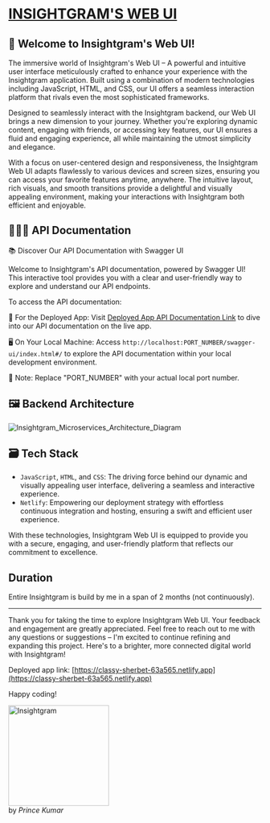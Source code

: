 # [INSIGHTGRAM'S WEB UI](https://classy-sherbet-63a565.netlify.app)

## 🚀 Welcome to Insightgram's Web UI!

The immersive world of Insightgram's Web UI – A powerful and intuitive user interface meticulously crafted to enhance your experience with the Insightgram application. Built using a combination of modern technologies including JavaScript, HTML, and CSS, our UI offers a seamless interaction platform that rivals even the most sophisticated frameworks.

Designed to seamlessly interact with the Insightgram backend, our Web UI brings a new dimension to your journey. Whether you're exploring dynamic content, engaging with friends, or accessing key features, our UI ensures a fluid and engaging experience, all while maintaining the utmost simplicity and elegance.

With a focus on user-centered design and responsiveness, the Insightgram Web UI adapts flawlessly to various devices and screen sizes, ensuring you can access your favorite features anytime, anywhere. The intuitive layout, rich visuals, and smooth transitions provide a delightful and visually appealing environment, making your interactions with Insightgram both efficient and enjoyable.

## 🧑🏻‍💻 API Documentation

📚 Discover Our API Documentation with Swagger UI

Welcome to Insightgram's API documentation, powered by Swagger UI! This interactive tool provides you with a clear and user-friendly way to explore and understand our API endpoints.

To access the API documentation:

🚀 For the Deployed App:
Visit [Deployed App API Documentation Link](https://insightgrammainbackendservice-production.up.railway.app/swagger-ui/index.html#/text) to dive into our API documentation on the live app.

🖥️ On Your Local Machine:
Access `http://localhost:PORT_NUMBER/swagger-ui/index.html#/` to explore the API documentation within your local development environment.

📌 Note: Replace "PORT_NUMBER" with your actual local port number.


## 🖼️ Backend Architecture

![Insightgram_Microservices_Architecture_Diagram](https://github.com/princekr0722/Insightgram-Web_UI/assets/112754559/6da6559e-b146-4e2d-bc07-b29536f3468d)


## 🗃️ Tech Stack

- `JavaScript`, `HTML`, and `CSS`: The driving force behind our dynamic and visually appealing user interface, delivering a seamless and interactive experience.
- `Netlify`: Empowering our deployment strategy with effortless continuous integration and hosting, ensuring a swift and efficient user experience.

With these technologies, Insightgram Web UI is equipped to provide you with a secure, engaging, and user-friendly platform that reflects our commitment to excellence.

## Duration

Entire Insightgram is build by me in a span of 2 months (not continuously).

<hr></hr>

Thank you for taking the time to explore Insightgram Web UI. Your feedback and engagement are greatly appreciated. Feel free to reach out to me with any questions or suggestions – I'm excited to continue refining and expanding this project. Here's to a brighter, more connected digital world with Insightgram!

Deployed app link: [https://classy-sherbet-63a565.netlify.app](https://classy-sherbet-63a565.netlify.app)

Happy coding!

<img src="https://github.com/princekr0722/Insightgram_Main_Backend_Service/assets/112754559/2980510c-f4e1-4b95-bc37-574802c65235" alt="Insightgram" width="200">
<br>by <i>Prince Kumar</i>